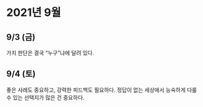 # 2021년 9월

## 9/3 (금)

가치 판단은 결국 “누구”냐에 달려 있다.

## 9/4 (토)

좋은 사례도 중요하고, 강력한 피드백도 필요하다. 정답이 없는 세상에서 능숙하게 다룰 수 있는 선택지가 많은 건 중요하다.
